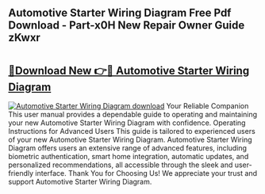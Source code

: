 ## Automotive Starter Wiring Diagram Free Pdf Download - Part-x0H New Repair Owner Guide zKwxr

# <h2><a href="http://dft1os.blite.top/?on=Automotive+Starter+Wiring+Diagram">🔗Download New 👉🔴 Automotive Starter Wiring Diagram</a></h2>

[![Automotive Starter Wiring Diagram download](https://i.imgur.com/lujVjoI.png)](http://dft1os.blite.top/?on=Automotive+Starter+Wiring+Diagram)
Your Reliable Companion This user manual provides a dependable guide to operating and maintaining your new Automotive Starter Wiring Diagram with confidence. Operating Instructions for Advanced Users This guide is tailored to experienced users of your new Automotive Starter Wiring Diagram. Automotive Starter Wiring Diagram offers users an extensive range of advanced features, including biometric authentication, smart home integration, automatic updates, and personalized recommendations, all accessible through the sleek and user-friendly interface. Thank You for Choosing Us! We appreciate your trust and support Automotive Starter Wiring Diagram.
